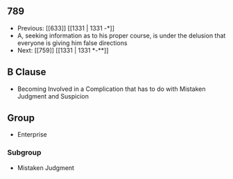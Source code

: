 ## 789
- Previous: [[633]] [[1331 | 1331 -*]] 
- A, seeking information as to his proper course, is under the delusion that everyone is giving him false directions
- Next: [[759]] [[1331 | 1331 *-**]] 

## B Clause
- Becoming Involved in a Complication that has to do with Mistaken Judgment and Suspicion

## Group
- Enterprise

### Subgroup
- Mistaken Judgment

